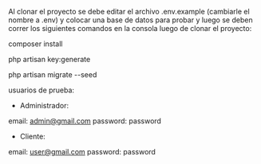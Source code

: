 Al clonar el proyecto se debe editar el archivo .env.example (cambiarle el nombre a .env) y colocar una base de datos para probar y luego se deben correr los siguientes comandos en la consola luego de clonar el proyecto:

composer install

php artisan key:generate

php artisan migrate --seed

usuarios de prueba:

- Administrador: 

email: admin@gmail.com 
password: password

- Cliente:

email: user@gmail.com 
password: password